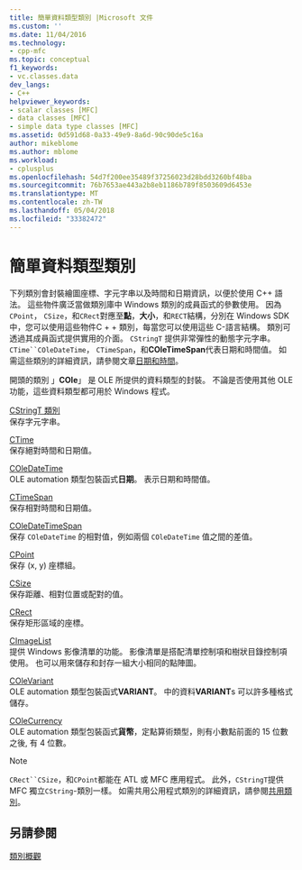 ```yaml
---
title: 簡單資料類型類別 |Microsoft 文件
ms.custom: ''
ms.date: 11/04/2016
ms.technology:
- cpp-mfc
ms.topic: conceptual
f1_keywords:
- vc.classes.data
dev_langs:
- C++
helpviewer_keywords:
- scalar classes [MFC]
- data classes [MFC]
- simple data type classes [MFC]
ms.assetid: 0d591d68-0a33-49e9-8a6d-90c90de5c16a
author: mikeblome
ms.author: mblome
ms.workload:
- cplusplus
ms.openlocfilehash: 54d7f200ee35489f37256023d28bdd3260bf48ba
ms.sourcegitcommit: 76b7653ae443a2b8eb1186b789f8503609d6453e
ms.translationtype: MT
ms.contentlocale: zh-TW
ms.lasthandoff: 05/04/2018
ms.locfileid: "33382472"
---
```

# <a name="simple-data-type-classes"></a>簡單資料類型類別
下列類別會封裝繪圖座標、字元字串以及時間和日期資訊，以便於使用 C++ 語法。 這些物件廣泛當做類別庫中 Windows 類別的成員函式的參數使用。 因為`CPoint`， `CSize`，和`CRect`對應至**點**，**大小**，和`RECT`結構，分別在 Windows SDK 中，您可以使用這些物件C + + 類別，每當您可以使用這些 C-語言結構。 類別可透過其成員函式提供實用的介面。 `CStringT` 提供非常彈性的動態字元字串。 `CTime``COleDateTime`， `CTimeSpan`，和**COleTimeSpan**代表日期和時間值。 如需這些類別的詳細資訊，請參閱文章[日期和時間](../atl-mfc-shared/date-and-time.md)。  
  
 開頭的類別 」**COle**」 是 OLE 所提供的資料類型的封裝。 不論是否使用其他 OLE 功能，這些資料類型都可用於 Windows 程式。  
  
 [CStringT 類別](../atl-mfc-shared/reference/cstringt-class.md)  
 保存字元字串。  
  
 [CTime](../atl-mfc-shared/reference/ctime-class.md)  
 保存絕對時間和日期值。  
  
 [COleDateTime](../atl-mfc-shared/reference/coledatetime-class.md)  
 OLE automation 類型包裝函式**日期**。 表示日期和時間值。  
  
 [CTimeSpan](../atl-mfc-shared/reference/ctimespan-class.md)  
 保存相對時間和日期值。  
  
 [COleDateTimeSpan](../atl-mfc-shared/reference/coledatetimespan-class.md)  
 保存 `COleDateTime` 的相對值，例如兩個 `COleDateTime` 值之間的差值。  
  
 [CPoint](../atl-mfc-shared/reference/cpoint-class.md)  
 保存 (x, y) 座標組。  
  
 [CSize](../atl-mfc-shared/reference/csize-class.md)  
 保存距離、相對位置或配對的值。  
  
 [CRect](../atl-mfc-shared/reference/crect-class.md)  
 保存矩形區域的座標。  
  
 [CImageList](../mfc/reference/cimagelist-class.md)  
 提供 Windows 影像清單的功能。 影像清單是搭配清單控制項和樹狀目錄控制項使用。 也可以用來儲存和封存一組大小相同的點陣圖。  
  
 [COleVariant](../mfc/reference/colevariant-class.md)  
 OLE automation 類型包裝函式**VARIANT**。 中的資料**VARIANT**s 可以許多種格式儲存。  
  
 [COleCurrency](../mfc/reference/colecurrency-class.md)  
 OLE automation 類型包裝函式**貨幣**，定點算術類型，則有小數點前面的 15 位數之後, 有 4 位數。  
  
> [!NOTE]
>  `CRect``CSize`，和`CPoint`都能在 ATL 或 MFC 應用程式。 此外，`CStringT`提供 MFC 獨立`CString`-類別一樣。 如需共用公用程式類別的詳細資訊，請參閱[共用類別](../atl-mfc-shared/atl-mfc-shared-classes.md)。  
  
## <a name="see-also"></a>另請參閱  
 [類別概觀](../mfc/class-library-overview.md)

